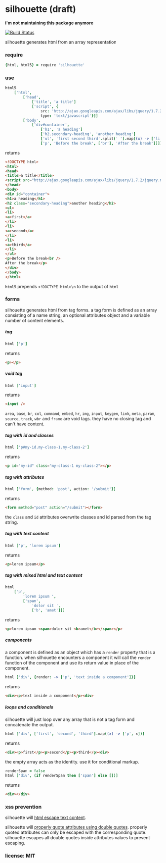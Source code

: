 # silhouette (draft)

**i'm not maintaining this package anymore**

[![Build Status](https://travis-ci.org/snd/silhouette.png)](https://travis-ci.org/snd/silhouette)

silhouette generates html from an array representation

### require

```coffeescript
{html, html5} = require 'silhouette'
```

### use

```coffeescript
html5
    ['html',
        ['head',
            ['title', 'a title']
            ['script', {
                src: 'http://ajax.googleapis.com/ajax/libs/jquery/1.7.2/jquery.min.js'
                type: 'text/javascript'}]]
        ['body',
            ['div#container',
                ['h1', 'a heading']
                ['h2.secondary-heading', 'another heading']
                ['ul', 'first second third'.split(' ').map((x) -> ['li', ['a', x]])]
                ['p', 'Before the break', ['br'], 'After the break']]]]
```

returns

```html
<!DOCTYPE html>
<html>
<head>
<title>a title</title>
<script src="http://ajax.googleapis.com/ajax/libs/jquery/1.7.2/jquery.min.js" type="text/javascript"></script>
</head>
<body>
<div id="container">
<h1>a heading</h1>
<h2 class="secondary-heading">another heading</h2>
<ul>
<li>
<a>first</a>
</li>
<li>
<a>second</a>
</li>
<li>
<a>third</a>
</li>
</ul>
<p>Before the break<br />
After the break</p>
</div>
</body>
</html>
```

`html5` prepends `<!DOCTYPE html>\n` to the output of `html`

### forms

silhouette generates html from tag forms.
a tag form is defined as an array consisting of a name string, an optional attributes object and
a variable number of content elements.

##### tag

```coffeescript
html ['p']
```

returns

```html
<p></p>
```

##### void tag

```coffeescript
html ['input']
```

returns

```html
<input />
```

`area`, `base`, `br`, `col`, `command`, `embed`, `hr`, `img`, `input`, `keygen`, `link`, `meta`, `param`, `source`, `track`, `wbr` and `frame`
are void tags. they have no closing tag and can't have content.

##### tag with id and classes

```coffeescript
html ['p#my-id.my-class-1.my-class-2']
```

returns

```html
<p id="my-id" class="my-class-1 my-class-2"></p>
```

##### tag with attributes

```coffeescript
html ['form', {method: 'post', action: '/submit'}]
```

returns

```html
<form method="post" action="/submit"></form>
```

the `class` and `id` attributes overwrite classes and id parsed from the tag string.

##### tag with text content

```coffeescript
html ['p', 'lorem ipsum']
```

returns

```html
<p>lorem ipsum</p>
```

##### tag with mixed html and text content

```coffeescript
html
    ['p',
        'lorem ipsum ',
        ['span',
            'dolor sit ',
            ['b', 'amet']]]
```

returns

```html
<p>lorem ipsum <span>dolor sit <b>amet</b></span></p>
```

##### components

a component is defined as an object which has a `render` property that is a function.
when silhouette encounters a component
it will call the `render` function of the component and use its return value in place of the component.

```coffeescript
html ['div', {render: -> ['p', 'text inside a component']}]
```

returns

```html
<div><p>text inside a component</p><div>
```

##### loops and conditionals

silhouette will just loop over any array that is not a tag form and concatenate the output.

```coffeescript
html ['div', ['first', 'second', 'third'].map((x) -> ['p', x])]
```

returns

```html
<div><p>first</p><p>second</p><p>third</p><div>
```

the empty array acts as the identity. use it for conditional markup.

```coffeescript
renderSpan = false
html ['div', (if renderSpan then ['span'] else [])]
```

returns

```html
<div></div>
```

### xss prevention

silhouette will [html escape text content](https://www.owasp.org/index.php/xss_%28cross_site_scripting%29_prevention_cheat_sheet#rule_.231_-_html_escape_before_inserting_untrusted_data_into_html_element_content).

silhouette will [properly quote attributes using double quotes](https://www.owasp.org/index.php/xss_%28cross_site_scripting%29_prevention_cheat_sheet#rule_.232_-_attribute_escape_before_inserting_untrusted_data_into_html_common_attributes).
properly quoted attributes can only be escaped with the corresponding quote.
silhouette escapes all double quotes inside attributes values to prevent escaping.

### license: MIT
